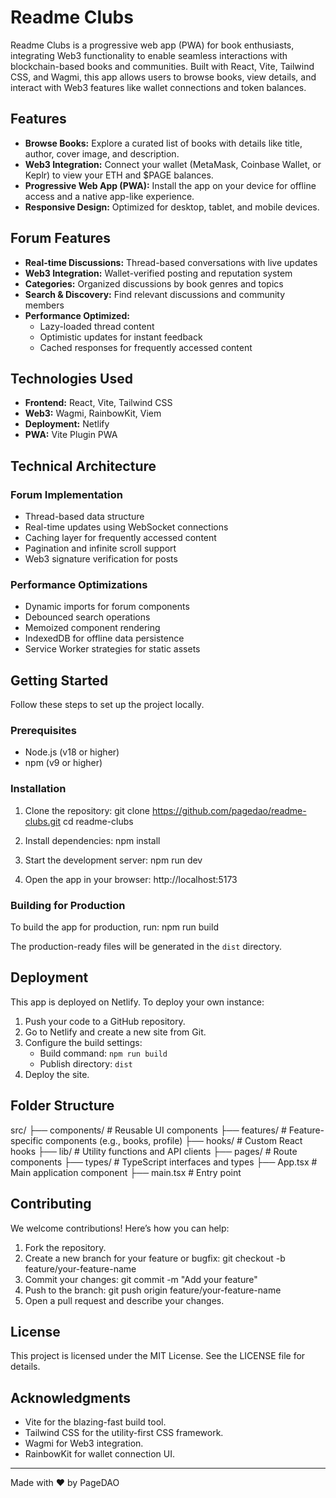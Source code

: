 # Readme Clubs

Readme Clubs is a progressive web app (PWA) for book enthusiasts, integrating Web3 functionality to enable seamless interactions with blockchain-based books and communities. Built with React, Vite, Tailwind CSS, and Wagmi, this app allows users to browse books, view details, and interact with Web3 features like wallet connections and token balances.

## Features

- **Browse Books:** Explore a curated list of books with details like title, author, cover image, and description.
- **Web3 Integration:** Connect your wallet (MetaMask, Coinbase Wallet, or Keplr) to view your ETH and $PAGE balances.
- **Progressive Web App (PWA):** Install the app on your device for offline access and a native app-like experience.
- **Responsive Design:** Optimized for desktop, tablet, and mobile devices.

## Forum Features

- **Real-time Discussions:** Thread-based conversations with live updates
- **Web3 Integration:** Wallet-verified posting and reputation system
- **Categories:** Organized discussions by book genres and topics
- **Search & Discovery:** Find relevant discussions and community members
- **Performance Optimized:** 
  - Lazy-loaded thread content
  - Optimistic updates for instant feedback
  - Cached responses for frequently accessed content


## Technologies Used

- **Frontend:** React, Vite, Tailwind CSS
- **Web3:** Wagmi, RainbowKit, Viem
- **Deployment:** Netlify
- **PWA:** Vite Plugin PWA

## Technical Architecture

### Forum Implementation
- Thread-based data structure
- Real-time updates using WebSocket connections
- Caching layer for frequently accessed content
- Pagination and infinite scroll support
- Web3 signature verification for posts

### Performance Optimizations
- Dynamic imports for forum components
- Debounced search operations
- Memoized component rendering
- IndexedDB for offline data persistence
- Service Worker strategies for static assets


## Getting Started

Follow these steps to set up the project locally.

### Prerequisites

- Node.js (v18 or higher)
- npm (v9 or higher)

### Installation

1. Clone the repository:
   git clone https://github.com/pagedao/readme-clubs.git
   cd readme-clubs

2. Install dependencies:
   npm install

3. Start the development server:
   npm run dev

4. Open the app in your browser:
   http://localhost:5173

### Building for Production

To build the app for production, run:
npm run build

The production-ready files will be generated in the `dist` directory.

## Deployment

This app is deployed on Netlify. To deploy your own instance:

1. Push your code to a GitHub repository.
2. Go to Netlify and create a new site from Git.
3. Configure the build settings:
   - Build command: `npm run build`
   - Publish directory: `dist`
4. Deploy the site.

## Folder Structure

src/
├── components/       # Reusable UI components
├── features/         # Feature-specific components (e.g., books, profile)
├── hooks/            # Custom React hooks
├── lib/              # Utility functions and API clients
├── pages/            # Route components
├── types/            # TypeScript interfaces and types
├── App.tsx           # Main application component
├── main.tsx          # Entry point

## Contributing

We welcome contributions! Here’s how you can help:

1. Fork the repository.
2. Create a new branch for your feature or bugfix:
   git checkout -b feature/your-feature-name
3. Commit your changes:
   git commit -m "Add your feature"
4. Push to the branch:
   git push origin feature/your-feature-name
5. Open a pull request and describe your changes.

## License

This project is licensed under the MIT License. See the LICENSE file for details.

## Acknowledgments

- Vite for the blazing-fast build tool.
- Tailwind CSS for the utility-first CSS framework.
- Wagmi for Web3 integration.
- RainbowKit for wallet connection UI.

---

Made with ❤️ by PageDAO
